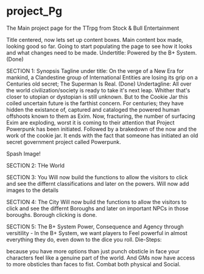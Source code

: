 # project_Pg
The Main project page for the TTrpg from Stock &amp; Bull Entertainment

Title centered, now lets set up content boxes.
Main content box made, looking good so far.
Going to start populating the page to see how it looks and what changes need to be made.
Undertitle: Powered by the B+ System. (Done)

SECTION 1: Synopsis
Tagline under title: On the verge of a New Era for mankind, a Clandestine group of International Entities are losing its grip on a Centuries old secret; The Superman Is Real. (Done)
Undertagline: All over the world civilization/society is ready to take it's next leap. Whither that's closer to utopian or dystopian is still unknown. But to the Cookie Jar this coiled uncertain future is the farthist concern. For centuries; they have hidden the existance of, captured and cataloged the powered human offshoots known to them as Exim. Now, fracturing, the number of surfacing Exim are exploding, worst it is coming to their attention that Project Powerpunk has been initiated.
Followed by a brakedown of the now and the work of the cookie jar. It ends with the fact that someone has initiated an old secret government project called Powerpunk.

Spash Image!

SECTION 2: THe World


SECTION 3: You
Will now build the functions to allow the visitors to click and see the differnt classifications and later on the powers. Will now add images to the details

SECTION 4: The City
Will now build the functions to allow the visitors to click and see the differnt Boroughs and later on important NPCs in those boroughs. Borough clicking is done.

SECTION 5: The B+ System
Power, Consequence and Agency through versitility - In the B+ System, we want players to Feel powerful in almost everything they do, even down to the dice you roll.
Die-Steps: 

because you have more options than just punch obsticle in face your characters feel like a genuine part of the world. And GMs now have access to more obsticles than faces to fist.
Combat both physical and Social. 